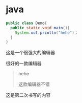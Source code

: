 #  java

```java
public class Demo{
  public static void main(){
    System.out.println("hehe")；
  }
}
```

这是一个很强大的编辑器

很好的一款编辑器

> hehe 
>
> 这款编辑器不错



这是第二次书写的内容